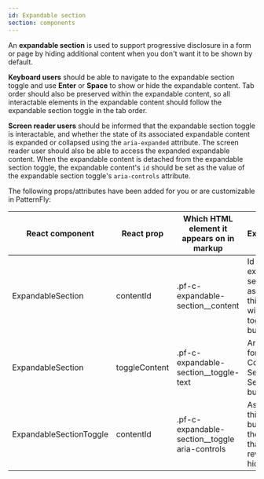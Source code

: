 ```yaml
---
id: Expandable section
section: components
---
```


An **expandable section** is used to support progressive disclosure in a form or page by hiding additional content when you don't want it to be shown by default.

**Keyboard users** should be able to navigate to the expandable section toggle and use **Enter** or **Space** to show or hide the expandable content. 
Tab order should also be preserved within the expandable content, so all interactable elements in the expandable content should follow
the expandable section toggle in the tab order.

**Screen reader users** should be informed that the expandable section toggle is interactable, and whether the state of its
associated expandable content is expanded or collapsed using the `aria-expanded` attribute. The screen reader user should also be able to access the expanded expandable
content. When the expandable content is detached from the expandable section toggle, the expandable content's `id` should be set as the value of the
expandable section toggle's `aria-controls` attribute.

The following props/attributes have been added for you or are customizable in PatternFly:

| React component         | React prop            | Which HTML element it appears on in markup     | Explanation                                                                   | 
|-------------------------|-----------------------|------------------------------------------------|-------------------------------------------------------------------------------|
| ExpandableSection       | contentId             | .pf-c-expandable-section__content              | Id of the expandable section, associates this content with its toggle button. |
| ExpandableSection       | toggleContent         | .pf-c-expandable-section__toggle-text          | Aria-label for the Context Selector Search button                             |
| ExpandableSectionToggle | contentId             | .pf-c-expandable-section__toggle aria-controls | Associates this toggle button with the content that it reveals and hides.     |
